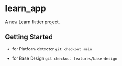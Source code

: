 # learn_app

A new Learn flutter project.

## Getting Started

- for Platform detector
``git checkout main``

- for Base Design
``git checkout features/base-design``
